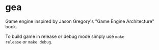 # gea
Game engine inspired by Jason Gregory's "Game Engine Architecture" book.

To build game in release or debug mode simply use <code>make release</code> or <code>make debug</code>.
